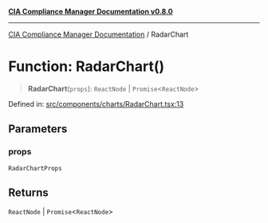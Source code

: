 [**CIA Compliance Manager Documentation v0.8.0**](../README.md)

***

[CIA Compliance Manager Documentation](../globals.md) / RadarChart

# Function: RadarChart()

> **RadarChart**(`props`): `ReactNode` \| `Promise`\<`ReactNode`\>

Defined in: [src/components/charts/RadarChart.tsx:13](https://github.com/Hack23/cia-compliance-manager/blob/cb6149c89796a3270553cf52dea8f2c5b402dd17/src/components/charts/RadarChart.tsx#L13)

## Parameters

### props

`RadarChartProps`

## Returns

`ReactNode` \| `Promise`\<`ReactNode`\>
